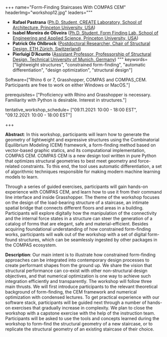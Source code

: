 +++
name="Form-Finding Staircases With COMPAS CEM"
headerImg="workshop12.jpg"
leaders="""
- **Rafael Pastrana** ([Ph.D. Student, CREATE Laboratory, School of Architecture, Princeton University, USA](https://pastrana.xyz))
- **Isabel Moreira de Oliveira** ([Ph.D. Student, Form Finding Lab, School of Engineering and Applied Science, Princeton University, USA](https://www.linkedin.com/in/isabel-m-de-oliveira/))
- **Patrick Ole Ohlbrock** ([Postdoctoral Researcher, Chair of Structural Design, ETH Zürich, Switzerland](https://schwartz.arch.ethz.ch/))
- **Pierluigi D’Acunto** ([Assistant Professor, Professorship of Structural Design, Technical University of Munich, Germany](https://www.ar.tum.de/sd/startseite/))
"""
keywords=["lightweight structures", "constrained form-finding", "automatic differentiation", "design optimization", "structural design"]

Software=["Rhino 6 or 7, Grasshopper, COMPAS and COMPAS_CEM. Participants are free to work on either Windows or MacOS."] 

prerequisites= ["Proficiency with Rhino and Grasshopper is necessary. Familiarity with Python is desirable. Interest in structures."]

tentative_workshop_schedule= ["09.11.2021: 10:00 - 18:00 EST", "09.12.2021: 10:00 - 18:00 EST"]

+++

**Abstract**: In this workshop, participants will learn how to generate the geometry of lightweight and expressive structures using the Combinatorial Equilibrium Modeling (CEM) framework, a form-finding method based on vector-based graphic statics, and its computational implementation, COMPAS CEM. COMPAS CEM is a new design tool written in pure Python that optimizes structural geometries to best meet geometry and force-related constraints. To this end, the tool uses automatic differentiation, a set of algorithmic techniques responsible for making modern machine learning models to learn.

Through a series of guided exercises, participants will gain hands-on experience with COMPAS CEM, and learn how to use it from their command line interface and inside Grasshopper. The theme of the workshop focuses on the design of the load-bearing structure of a staircase, an intimate spatial bridge that connects different floors and areas in a building. Participants will explore digitally how the manipulation of the connectivity and the internal force states in a structure can steer the generation of a catalog of forms that are elegant, safe and material-efficient. Besides acquiring foundational understanding of how constrained form-finding works, participants will walk out of the workshop with a set of digital form-found structures, which can be seamlessly ingested by other packages in the COMPAS ecosystem.

**Description**: Our main intent is to illustrate how constrained form-finding approaches can be integrated into contemporary design processes to create performant shapes from the ground up. We share the vision that structural performance can co-exist with other non-structural design objectives, and that numerical optimization is one way to achieve such integration efficiently and transparently.
The workshop will follow three main thrusts. We will first introduce participants to the relevant theoretical background of form-finding, the CEM framework and numerical optimization with condensed lectures. To get practical experience with our software stack, participants will be guided next through a number of hands-on exercises that gradually increase in complexity. We plan to close the workshop with a capstone exercise with the help of the instruction team. Participants will be asked to use the tools and concepts learned during the workshop to form-find the structural geometry of a new staircase, or to replicate the structural geometry of an existing staircase of their choice.
